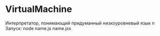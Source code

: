 # VirtualMachine
Интерпретатор, понимающий придуманный низкоуровневый язык n\
Запуск: node name.js name.jss
